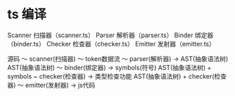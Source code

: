 # ts 编译
Scanner 扫描器（scanner.ts）
Parser 解析器（parser.ts）
Binder 绑定器（binder.ts）
Checker 检查器（checker.ts）
Emitter 发射器（emitter.ts）


源码 ～ scanner(扫描器) ～ token数据流 ～ parser(解析器) -> AST(抽象语法树)
AST(抽象语法树) ～ binder(绑定器) -> symbols(符号)
AST(抽象语法树) + symbols  ~  checker(检查器) -> 类型检查功能
AST(抽象语法树) + checker(检查器) ～ emitter(发射器) -> js代码

